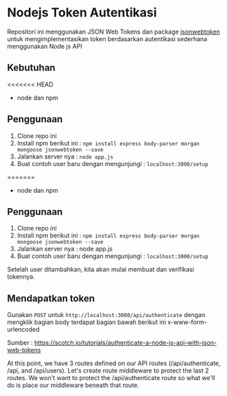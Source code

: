 # Nodejs Token Autentikasi

Repositori ini menggunakan JSON Web Tokens dan package [jsonwebtoken](https://github.com/auth0/node-jsonwebtoken)  untuk mengimplementasikan token berdasarkan autentikasi sederhana menggunakan Node js API 

## Kebutuhan
<<<<<<< HEAD
- node dan npm

## Penggunaan

1. Clone repo ini
2. Install npm berikut ini : `npm install express body-parser morgan mongoose jsonwebtoken --save`
3. Jalankan server nya : `node app.js`
4. Buat contoh user baru dengan mengunjungi : `localhost:3000/setup`

=======
- node dan npm

## Penggunaan

1. Clone repo ini
2. Install npm berikut ini : `npm install express body-parser morgan mongoose jsonwebtoken --save`
3. Jalankan server nya : node app.js
4. Buat contoh user baru dengan mengunjungi : `localhost:3000/setup`



Setelah user ditambahkan, kita akan mulai membuat dan verifikasi tokennya.

## Mendapatkan token

Gunakan `POST` untuk `http://localhost:3000/api/authenticate` dengan mengklik bagian body terdapat bagian bawah berikut ini x-www-form-urlencoded

Sumber : https://scotch.io/tutorials/authenticate-a-node-js-api-with-json-web-tokens

At this point, we have 3 routes defined on our API routes (/api/authenticate, /api, and /api/users). Let's create route middleware to protect the last 2 routes. We won't want to protect the /api/authenticate route so what we'll do is place our middleware beneath that route. 

